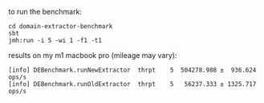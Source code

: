 to run the benchmark:
```
cd domain-extractor-benchmark
sbt
jmh:run -i 5 -wi 1 -f1 -t1
```

results on my m1 macbook pro (mileage may vary):
```
[info] DEBenchmark.runNewExtractor  thrpt    5  504278.988 ±  936.624  ops/s
[info] DEBenchmark.runOldExtractor  thrpt    5   56237.333 ± 1325.717  ops/s
```
